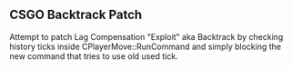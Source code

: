 ## CSGO Backtrack Patch
Attempt to patch Lag Compensation "Exploit" aka Backtrack by checking history ticks inside CPlayerMove::RunCommand and simply blocking the new command that tries to use old used tick.